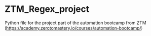 # ZTM_Regex_project
Python file for the project part of the automation bootcamp from ZTM (https://academy.zerotomastery.io/courses/automation-bootcamp/)
